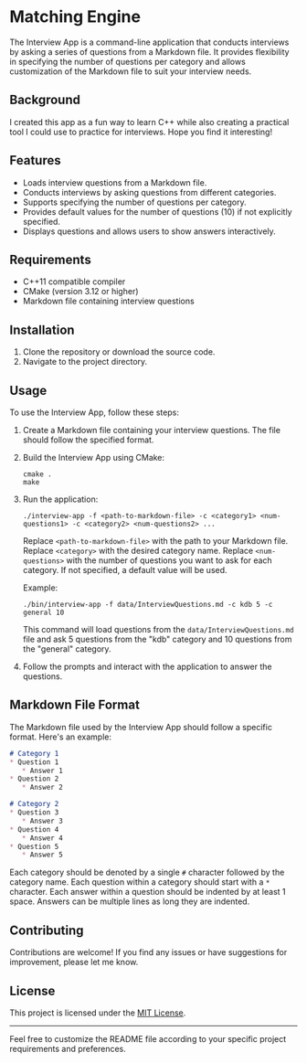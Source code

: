 # Matching Engine

The Interview App is a command-line application that conducts interviews by asking a series of questions from a Markdown file. It provides flexibility in specifying the number of questions per category and allows customization of the Markdown file to suit your interview needs.

## Background
I created this app as a fun way to learn C++ while also creating a practical tool I could use to practice for interviews. Hope you find it interesting!

## Features

- Loads interview questions from a Markdown file.
- Conducts interviews by asking questions from different categories.
- Supports specifying the number of questions per category.
- Provides default values for the number of questions (10) if not explicitly specified.
- Displays questions and allows users to show answers interactively.

## Requirements

- C++11 compatible compiler
- CMake (version 3.12 or higher)
- Markdown file containing interview questions

## Installation

1. Clone the repository or download the source code.
2. Navigate to the project directory.

## Usage

To use the Interview App, follow these steps:

1. Create a Markdown file containing your interview questions. The file should follow the specified format.
2. Build the Interview App using CMake:

   ```shell
   cmake .
   make
   ```

3. Run the application:

   ```shell
   ./interview-app -f <path-to-markdown-file> -c <category1> <num-questions1> -c <category2> <num-questions2> ...
   ```

   Replace `<path-to-markdown-file>` with the path to your Markdown file.
   Replace `<category>` with the desired category name.
   Replace `<num-questions>` with the number of questions you want to ask for each category. If not specified, a default value will be used.

   Example:

   ```shell
   ./bin/interview-app -f data/InterviewQuestions.md -c kdb 5 -c general 10
   ```

   This command will load questions from the `data/InterviewQuestions.md` file and ask 5 questions from the "kdb" category and 10 questions from the "general" category.

4. Follow the prompts and interact with the application to answer the questions.

## Markdown File Format

The Markdown file used by the Interview App should follow a specific format. Here's an example:

```markdown
# Category 1
* Question 1
   * Answer 1 
* Question 2
   * Answer 2 

# Category 2
* Question 3
   * Answer 3  
* Question 4
   * Answer 4    
* Question 5
   * Answer 5
```

Each category should be denoted by a single `#` character followed by the category name. Each question within a category should start with a `*` character. Each answer within a question should be indented by at least 1 space. Answers can be multiple lines as long they are indented.

## Contributing

Contributions are welcome! If you find any issues or have suggestions for improvement, please let me know.

## License

This project is licensed under the [MIT License](LICENSE).

---

Feel free to customize the README file according to your specific project requirements and preferences.
